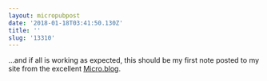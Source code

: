 ```yaml
---
layout: micropubpost
date: '2018-01-18T03:41:50.130Z'
title: ''
slug: '13310'
---
```

…and if all is working as expected, this should be my first note posted to my site from the excellent [Micro.blog](https://micro.blog).
